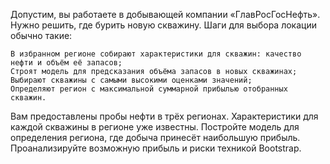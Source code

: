 Допустим, вы работаете в добывающей компании «ГлавРосГосНефть». Нужно решить, где бурить новую скважину. Шаги для выбора локации обычно такие:

    В избранном регионе собирают характеристики для скважин: качество нефти и объём её запасов;
    Строят модель для предсказания объёма запасов в новых скважинах;
    Выбирают скважины с самыми высокими оценками значений;
    Определяют регион с максимальной суммарной прибылью отобранных скважин.

Вам предоставлены пробы нефти в трёх регионах. Характеристики для каждой скважины в регионе уже известны. Постройте модель для определения региона, где добыча принесёт наибольшую прибыль. Проанализируйте возможную прибыль и риски техникой Bootstrap.
